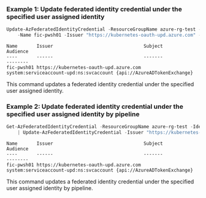 ### Example 1: Update federated identity credential under the specified user assigned identity
```powershell
Update-AzFederatedIdentityCredential -ResourceGroupName azure-rg-test -IdentityName uai-pwsh01 `
    -Name fic-pwsh01 -Issuer "https://kubernetes-oauth-upd.azure.com" -Subject "system:serviceaccount-upd:ns:svcaccount"
```

```output
Name       Issuer                                 Subject                                 Audience
----       ------                                 -------                                 --------
fic-pwsh01 https://kubernetes-oauth-upd.azure.com system:serviceaccount-upd:ns:svcaccount {api://AzureADTokenExchange}
```

This command updates a federated identity credential under the specified user assigned identity.

### Example 2: Update federated identity credential under the specified user assigned identity by pipeline
```powershell
Get-AzFederatedIdentityCredential -ResourceGroupName azure-rg-test -IdentityName uai-pwsh01 -Name fic-pwsh01 `
    | Update-AzFederatedIdentityCredential -Issuer "https://kubernetes-oauth-upd.azure.com" -Subject "system:serviceaccount-upd:ns:svcaccount"
```

```output
Name       Issuer                                 Subject                                 Audience
----       ------                                 -------                                 --------
fic-pwsh01 https://kubernetes-oauth-upd.azure.com system:serviceaccount-upd:ns:svcaccount {api://AzureADTokenExchange}
```

This command updates a federated identity credential under the specified user assigned identity by pipeline.